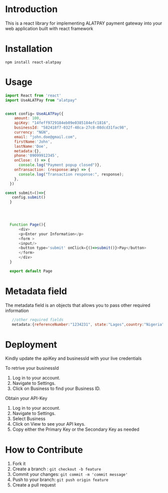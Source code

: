 ﻿# Introduction 

This is a react library for implementing ALATPAY payment gateway into your web application built with react framework

# Installation

 ``npm install react-alatpay``

# Usage
  
  ```js
  import React from 'react' 
  import UseALATPay from "alatpay"


const config= UseALATPay({
      amount: 100,
      apiKey: "14feff9729184eb09e0385184efc1816", 
      businessId: "582418f7-032f-48ca-27c8-08dcd31fac98", 
      currency: "NGN",
      email: "john.doe@gmail.com", 
      firstName:'John',
      lastName:'Doe', 
      metadata:{},   
      phone:'09099912345',
      onClose: () => {
        console.log("Payment popup closed")},
      onTransaction: (response:any) => {
        console.log("Transaction response:", response);
      },
    })

  const submit=()=>{
     config.submit()
    }

      


    Function Page(){
        <div>
        <p>Enter your Information</p>
        <form >
        <input/>
        <button type='submit' onClick={()=>submit()}>Pay</button>
        </form>
        </div>
    }

    export default Page
  ```

 # Metadata field
 
 The metadata field is an objects that allows you to pass other required information

 ```js
    //other required fields
    metadata:{referenceNumber:"1234231", state:"Lagos",country:"Nigeria"}
 
 ```



 # Deployment

 Kindly update the apiKey and businessId with your live credentials
 
 To retrive your businessId
   1. Log in to your account.
   2. Navigate to Settings.
   3. Click on Business to find your Business ID.
 
 Obtain your API-Key
  1. Log in to your account.
  2. Navigate to Settings.
  3. Select Business
  4. Click on View to see your API keys.
  5. Copy either the Primary Key or the Secondary Key as needed



 # How to Contribute

 1. Fork it
 2. Create a branch : 
    ``git checkout -b feature``
 3. Commit your changes: 
    ``git commit -m 'commit message'``
 4. Push to your branch: 
     ``git push origin feature``
 5. Create a pull request
